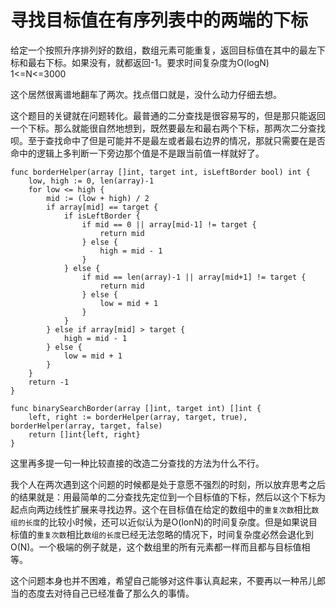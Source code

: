# 寻找目标值在有序列表中的两端的下标
给定一个按照升序排列好的数组，数组元素可能重复，返回目标值在其中的最左下标和最右下标。如果没有，就都返回-1。要求时间复杂度为O(logN) 1<=N<=3000

这个居然很离谱地翻车了两次。找点借口就是，没什么动力仔细去想。

这个题目的关键就在问题转化。最普通的二分查找是很容易写的，但是那只能返回一个下标。那么就能很自然地想到，既然要最左和最右两个下标，那两次二分查找呗。至于查找命中了但是可能并不是最左或者最右边界的情况，那就只需要在是否命中的逻辑上多判断一下旁边那个值是不是跟当前值一样就好了。
```Golang
func borderHelper(array []int, target int, isLeftBorder bool) int {
	low, high := 0, len(array)-1
	for low <= high {
		mid := (low + high) / 2
		if array[mid] == target {
			if isLeftBorder {
				if mid == 0 || array[mid-1] != target {
					return mid
				} else {
					high = mid - 1
				}
			} else {
				if mid == len(array)-1 || array[mid+1] != target {
					return mid
				} else {
					low = mid + 1
				}
			}
		} else if array[mid] > target {
			high = mid - 1
		} else {
			low = mid + 1
		}
	}
	return -1
}

func binarySearchBorder(array []int, target int) []int {
	left, right := borderHelper(array, target, true), borderHelper(array, target, false)
	return []int{left, right}
}
```

这里再多提一句一种比较直接的改造二分查找的方法为什么不行。

我个人在两次遇到这个问题的时候都是处于意愿不强烈的时刻，所以放弃思考之后的结果就是：用最简单的二分查找先定位到一个目标值的下标，然后以这个下标为起点向两边线性扩展来寻找边界。这个在目标值在给定的数组中的`重复次数`相比`数组的长度`的比较小时候，还可以近似认为是O(lonN)的时间复杂度。但是如果说目标值的`重复次数`相比`数组的长度`已经无法忽略的情况下，时间复杂度必然会退化到O(N)。一个极端的例子就是，这个数组里的所有元素都一样而且都与目标值相等。

这个问题本身也并不困难，希望自己能够对这件事认真起来，不要再以一种吊儿郎当的态度去对待自己已经准备了那么久的事情。